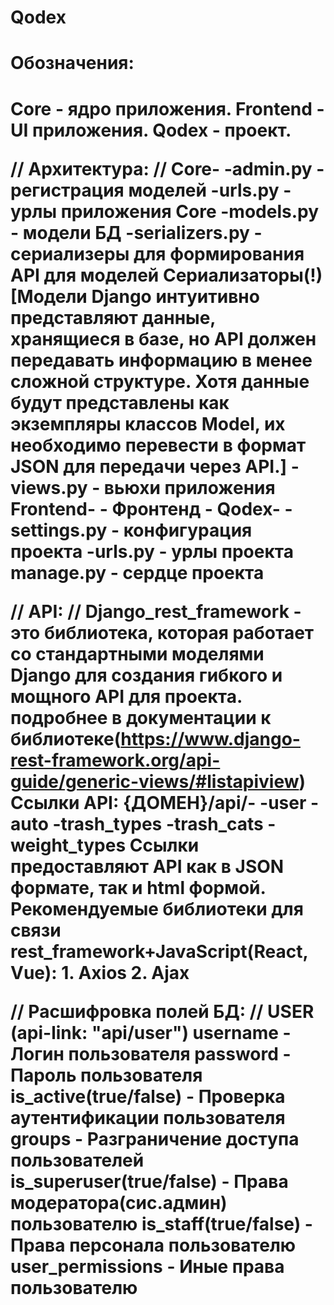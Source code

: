 # Qodex
<h1>Обозначения:<h1>
Core - ядро приложения.
Frontend - UI приложения.
Qodex - проект.


// Архитектура: //
Core-
    -admin.py - регистрация моделей
    -urls.py - урлы приложения Core
    -models.py - модели БД
    -serializers.py - сериализеры для формирования API для моделей
    Сериализаторы(!)
    [Модели Django интуитивно представляют данные, хранящиеся в базе, но API должен передавать 
    информацию в менее сложной структуре. Хотя данные будут представлены как экземпляры классов 
    Model, их необходимо перевести в формат JSON для передачи через API.]
    -views.py - вьюхи приложения
Frontend-
        - Фронтенд -
Qodex-
    -settings.py - конфигурация проекта
    -urls.py - урлы проекта
manage.py - сердце проекта


// API: //
Django_rest_framework - это библиотека, которая работает со стандартными моделями Django для создания гибкого и мощного API для проекта.
подробнее в документации к библиотеке(https://www.django-rest-framework.org/api-guide/generic-views/#listapiview)
Ссылки API: 
{ДОМЕН}/api/-
            -user
            -auto
            -trash_types
            -trash_cats
            -weight_types
Ссылки предоставляют API как в JSON формате, так и html формой.
Рекомендуемые библиотеки для связи rest_framework+JavaScript(React, Vue):
    1. Axios
    2. Ajax


// Расшифровка полей БД: //
    USER
(api-link: "api/user")
username - Логин пользователя
password - Пароль пользователя
is_active(true/false) - Проверка аутентификации пользователя
groups - Разграничение доступа пользователей
is_superuser(true/false) - Права модератора(сис.админ) пользователю
is_staff(true/false) - Права персонала пользователю
user_permissions - Иные права пользователю
